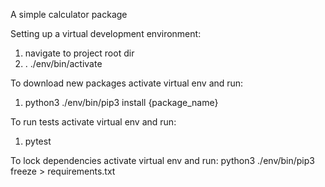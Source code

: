 A simple calculator package

Setting up a virtual development environment:

1. navigate to project root dir
2. . ./env/bin/activate

To download new packages activate virtual env and run:

1. python3 ./env/bin/pip3 install {package_name}

To run tests activate virtual env and run:

1. pytest

To lock dependencies activate virtual env and run:
python3 ./env/bin/pip3 freeze > requirements.txt
